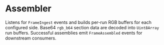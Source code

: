 # Assembler

Listens for `FrameIngest` events and builds per-run RGB buffers for each configured side.
Base64 `rgb_b64` section data are decoded into `Uint8Array` run buffers.
Successful assemblies emit `FrameAssembled` events for downstream consumers.
